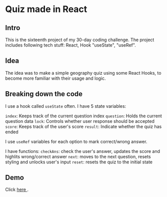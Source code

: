 # Quiz made in React
## Intro
This is the sixteenth project of my 30-day coding challenge. The project includes following tech stuff: React, Hook "useState", "useRef".

## Idea
The idea was to make a simple geography quiz using some React Hooks, to become more familiar with their usage and logic. 

## Breaking down the code
I use a hook called `useState` often. I have 5 state variables:

 `index`: Keeps track of the current question index
 `question`: Holds the current question data
`lock`: Controls whether user response should be accepted
`score`: Keeps track of the user's score
`result`: Indicate whether the quiz has ended

I use `useRef` variables for each option to mark correct/wrong answer.

I have functions:
`checkAns`: check the user's answer, updates the score and highlits wrong/correct answer
`next`: moves to the next question, resets styling and unlocks user's input 
`reset`: resets the quiz to the initial state

## Demo
Click <a href="https://startling-jalebi-1a3618.netlify.app/"> here </a>.
